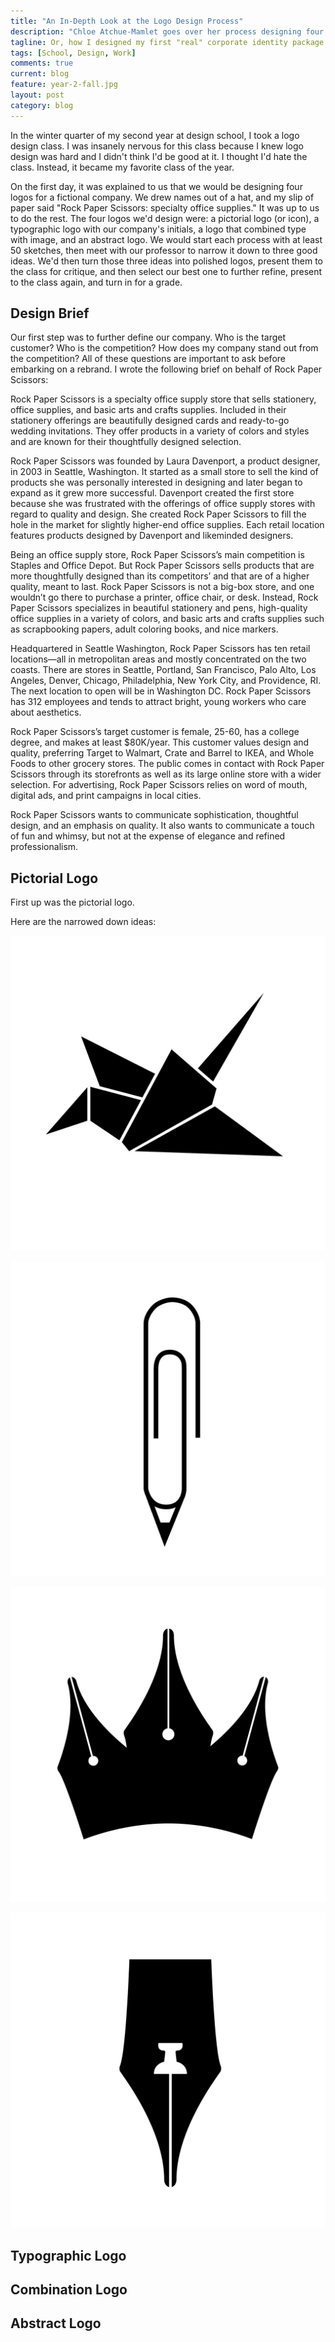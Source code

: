 ```yaml
---
title: "An In-Depth Look at the Logo Design Process"
description: "Chloe Atchue-Mamlet goes over her process designing four logos for Rock Paper Scissors, a fictional stationery company"
tagline: Or, how I designed my first "real" corporate identity package
tags: [School, Design, Work]
comments: true
current: blog
feature: year-2-fall.jpg
layout: post
category: blog
---
```


In the winter quarter of my second year at design school, I took a logo design class. I was insanely nervous for this class because I knew logo design was hard and I didn't think I'd be good at it. I thought I'd hate the class. Instead, it became my favorite class of the year.

On the first day, it was explained to us that we would be designing four logos for a fictional company. We drew names out of a hat, and my slip of paper said "Rock Paper Scissors: specialty office supplies." It was up to us to do the rest. The four logos we'd design were: a pictorial logo (or icon), a typographic logo with our company's initials, a logo that combined type with image, and an abstract logo. We would start each process with at least 50 sketches, then meet with our professor to narrow it down to three good ideas. We'd then turn those three ideas into polished logos, present them to the class for critique, and then select our best one to further refine, present to the class again, and turn in for a grade.

## Design Brief

Our first step was to further define our company. Who is the target customer? Who is the competition? How does my company stand out from the competition? All of these questions are important to ask before embarking on a rebrand. I wrote the following brief on behalf of Rock Paper Scissors:

Rock Paper Scissors is a specialty office supply store that sells stationery, office supplies, and basic arts and crafts supplies. Included in their stationery offerings are beautifully designed cards and ready-to-go wedding invitations. They offer products in a variety of colors and styles and are known for their thoughtfully designed selection.

Rock Paper Scissors was founded by Laura Davenport, a product designer, in 2003 in Seattle, Washington. It started as a small store to sell the kind of products she was personally interested in designing and later began to expand as it grew more successful. Davenport created the first store because she was frustrated with the offerings of office supply stores with regard to quality and design. She created Rock Paper Scissors to fill the hole in the market for slightly higher-end office supplies. Each retail location features products designed by Davenport and likeminded designers.

Being an office supply store, Rock Paper Scissors’s main competition is Staples and Office Depot. But Rock Paper Scissors sells products that are more thoughtfully designed than its competitors’ and that are of a higher quality, meant to last. Rock Paper Scissors is not a big-box store, and one wouldn’t go there to purchase a printer, office chair, or desk. Instead, Rock Paper Scissors specializes in beautiful stationery and pens, high-quality office supplies in a variety of colors, and basic arts and crafts supplies such as scrapbooking papers, adult coloring books, and nice markers.

Headquartered in Seattle Washington, Rock Paper Scissors has ten retail locations&mdash;all in metropolitan areas and mostly concentrated on the two coasts. There are stores in Seattle, Portland, San Francisco, Palo Alto, Los Angeles, Denver, Chicago, Philadelphia, New York City, and Providence, RI. The next location to open will be in Washington DC. Rock Paper Scissors has 312 employees and tends to attract bright, young workers who care about aesthetics.

Rock Paper Scissors’s target customer is female, 25-60, has a college degree, and makes at least $80K/year. This customer values design and quality, preferring Target to Walmart,  Crate and Barrel to IKEA, and Whole Foods to other grocery stores. The public comes in contact with Rock Paper Scissors through its storefronts as well as its large online store with a wider selection. For advertising, Rock Paper Scissors relies on word of mouth, digital ads, and print campaigns in local cities.

Rock Paper Scissors wants to communicate sophistication, thoughtful design, and an emphasis on quality. It also wants to communicate a touch of fun and whimsy, but not at the expense of elegance and refined professionalism.

## Pictorial Logo

First up was the pictorial logo.

Here are the narrowed down ideas:

![Rock Paper Scissors origami crane logo](/img/rps/pictorial-crane.jpg)

![Rock Paper Scissors paperclip pencil logo](/img/rps/pictorial-pencil.jpg)

![Rock Paper Scissors pen nib crown logo](/img/rps/pictorial-draft-crown.jpg)

![Rock Paper Scissors pen nib thumbtack logo](/img/rps/pictorial-draft-nib.jpg)

## Typographic Logo


## Combination Logo


## Abstract Logo
